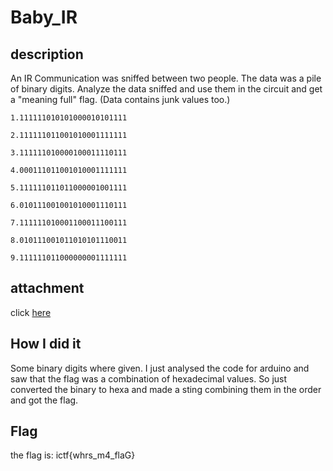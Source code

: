# Baby_IR
## description
An IR Communication was sniffed between two people. The data was a pile of binary digits. Analyze the data sniffed and use them in the circuit and get a "meaning full" flag. (Data contains junk values too.)
```
1.111111010101000010101111

2.111111011001010001111111

3.111111010000100011110111

4.000111011001010001111111

5.111111011011000001001111

6.010111001001010001110111

7.111111010001100011100111

8.010111001011010101110011

9.111111011000000001111111
```
## attachment
click [here](https://www.tinkercad.com/things/4slF5jEpkEQ-copy-of-sniffcomm/editel?tenant=circuits)

## How I did it
Some binary digits where given. I just analysed the code for arduino and saw that the flag was a combination of hexadecimal values. So just converted the binary to hexa and made a sting combining them in the order and got the flag.

## Flag
the flag is: ictf{whrs_m4_flaG}